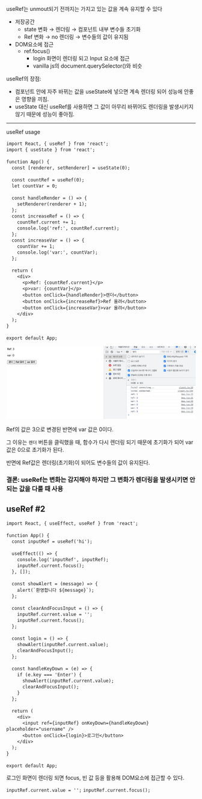 useRef는 unmout되기 전까지는 가지고 있는 값을 계속 유지할 수 있다

- 저장공간
  - state 변화 → 렌더링 → 컴포넌트 내부 변수들 초기화
  - Ref 변화 → no 렌더링 → 변수들의 값이 유지됨
- DOM요소에 접근
  - ref.focus()
    - login 화면이 렌더링 되고 Input 요소에 접근
    - vanilla js의 document.querySelector()와 비슷

useRef의 장점:

- 컴포넌트 안에 자주 바뀌는 값을 useState에 넣으면 계속 렌더링 되어 성능에 안좋은 영향을 끼침.
- useState 대신 useRef를 사용하면 그 값이 아무리 바뀌어도 렌더링을 발생시키지 않기 때문에 성능이 좋아짐.

---

useRef usage

```tsx
import React, { useRef } from 'react';
import { useState } from 'react';

function App() {
  const [renderer, setRenderer] = useState(0);

  const countRef = useRef(0);
  let countVar = 0;

  const handleRender = () => {
    setRenderer(renderer + 1);
  };
  const increaseRef = () => {
    countRef.current += 1;
    console.log('ref:', countRef.current);
  };
  const increaseVar = () => {
    countVar += 1;
    console.log('var:', countVar);
  };

  return (
    <div>
      <p>Ref: {countRef.current}</p>
      <p>var: {countVar}</p>
      <button onClick={handleRender}>렌더</button>
      <button onClick={increaseRef}>Ref 올려</button>
      <button onClick={increaseVar}>var 올려</button>
    </div>
  );
}

export default App;
```

![useRef-1](./basic/public/useref-1.png)

Ref의 값은 3으로 변경된 반면에 var 값은 0이다.

그 이유는 `렌더` 버튼을 클릭했을 때, 함수가 다시 렌더링 되기 때문에 초기화가 되어 var 값은 0으로 초기화가 된다.

반면에 Ref값은 렌더링(초기화)이 되어도 변수들의 값이 유지된다.

### 결론: useRef는 변화는 감지해야 하지만 그 변화가 렌더링을 발생시키면 안되는 값을 다룰 때 사용

## useRef #2

```tsx
import React, { useEffect, useRef } from 'react';

function App() {
  const inputRef = useRef('hi');

  useEffect(() => {
    console.log('inputRef', inputRef);
    inputRef.current.focus();
  }, []);

  const showAlert = (message) => {
    alert(`환영합니다 ${message}`);
  };

  const clearAndFocusInput = () => {
    inputRef.current.value = '';
    inputRef.current.focus();
  };

  const login = () => {
    showAlert(inputRef.current.value);
    clearAndFocusInput();
  };

  const handleKeyDown = (e) => {
    if (e.key === 'Enter') {
      showAlert(inputRef.current.value);
      clearAndFocusInput();
    }
  };

  return (
    <div>
      <input ref={inputRef} onKeyDown={handleKeyDown} placeholder="username" />
      <button onClick={login}>로그인</button>
    </div>
  );
}

export default App;
```

로그인 화면이 렌더링 되면 focus, 빈 값 등을 활용해 DOM요소에 접근할 수 있다.

`inputRef.current.value = '';`
`inputRef.current.focus();`
